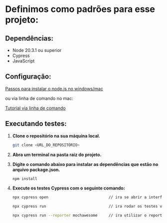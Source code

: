 # Definimos como padrões para esse projeto:

## Dependências: 
 - Node 20.3.1 ou superior
 - Cypress
 - JavaScript


## Configuração:

[Passos para instalar o node.js no windows/mac](https://nodejs.org/en/download/current/)

ou via linha de comando no mac:

[Tutorial via linha de comando](https://www.dyclassroom.com/howto-mac/how-to-install-nodejs-and-npm-on-mac-using-homebrew)

## Executando testes:

1. **Clone o repositório na sua máquina local.**
    ```bash
    git clone <URL_DO_REPOSITÓRIO>

2. **Abra um terminal na pasta raiz do projeto.**

3. **Digite o comando abaixo para instalar as dependências que estão no arquivo package.json.**
     ```bash
     npm install

5. **Execute os testes Cypress com o seguinte comando:**
    ```bash
    npx cypress open                           // ira se abrir a interface gráfica
    
    npx cypress run                            // ira rodar os testes via terminal
    
    npx cypress run --reporter mochawesome     // ira utilizar o report mochawesome
